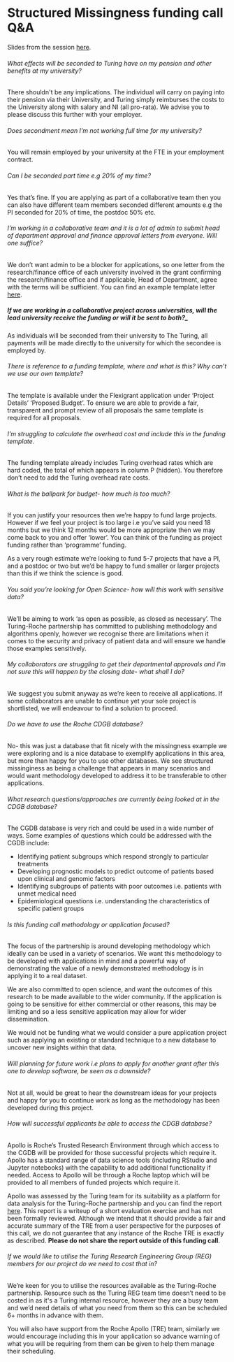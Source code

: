 # Structured Missingness funding call Q&A

Slides from the session [here](https://drive.google.com/file/d/1OSm_9pgg1e7ILMIPJRC8PycXsNk3NqbW/view?usp=sharing).


###### What effects will be seconded to Turing have on my pension and other benefits at my university? 

There shouldn't be any implications. The individual will carry on paying into their pension via their University, and Turing simply reimburses the costs to the University along with salary and NI (all pro-rata). We advise you to please discuss this further with your employer. 


###### Does secondment mean I’m not working full time for my university?

You will remain employed by your university at the FTE in your employment contract. 


###### Can I be seconded part time e.g 20% of my time?

Yes that’s fine. If you are applying as part of a collaborative team then you can also have different team members seconded different amounts e.g the PI seconded for 20% of time, the postdoc 50% etc.


###### I’m working in a collaborative team and it is a lot of admin to submit head of department approval and finance approval letters from everyone. Will one suffice?

We don’t want admin to be a blocker for applications, so one letter from the research/finance office of each university involved in the grant confirming the research/finance office and if applicable, Head of Department, agree with the terms will be sufficient. You can find an example template letter [here](https://docs.google.com/document/d/1qGJ1LjfLNT2Yg8rSC7u0aoyliFmNSBnyE8EtZopOuMk/edit?usp=sharing). 

##### If we are working in a collaborative project across universities, will the lead university receive the funding or will it be sent to both?_

As individuals will be seconded from their university to The Turing, all payments will be made directly to the university for which the secondee is employed by. 


###### There is reference to a funding template, where and what is this? Why can’t we use our own template? 

The template is available under the Flexigrant application under ‘Project Details’ ‘Proposed Budget’. To ensure we are able to provide a fair, transparent and prompt review of all proposals the same template is required for all proposals. 


###### I’m struggling to calculate the overhead cost and include this in the funding template. 

The funding template already includes Turing overhead rates which are hard coded, the total of which appears in column P (hidden). You therefore don’t need to add the Turing overhead rate costs. 


###### What is the ballpark for budget- how much is too much?

If you can justify your resources then we’re happy to fund large projects. However if we feel your project is too large i.e you’ve said you need 18 months but we think 12 months would be more appropriate then we may come back to you and offer ‘lower’. You can think of the funding as project funding rather than ‘programme’ funding.

As a very rough estimate we’re looking to fund 5-7 projects that have a PI, and a postdoc or two but we’d be happy to fund smaller or larger projects than this if we think the science is good.


###### You said you’re looking for Open Science- how will this work with sensitive data?

We’ll be aiming to work ‘as open as possible, as closed as necessary’. The Turing-Roche partnership has committed to publishing methodology and algorithms openly, however we recognise there are limitations when it comes to the security and privacy of patient data and will ensure we handle those examples sensitively. 


###### My collaborators are struggling to get their departmental approvals and I’m not sure this will happen by the closing date- what shall I do?

We suggest you submit anyway as we’re keen to receive all applications. If some collaborators are unable to continue yet your sole project is shortlisted, we will endeavour to find a solution to proceed. 


###### Do we have to use the Roche CDGB database?

No- this was just a database that fit nicely with the missingness example we were exploring and is a nice database to exemplify applications in this area, but more than happy for you to use other databases. We see structured missinginess as being a challenge that appears in many scenarios and would want methodology developed to address it to be transferable to other applications. 


###### What research questions/approaches are currently being looked at in the CDGB database?

The CGDB database is very rich and could be used in a wide number of ways. Some examples of questions which could be addressed with the CGDB include:



* Identifying patient subgroups which respond strongly to particular treatments
* Developing prognostic models to predict outcome of patients based upon clinical and genomic factors
* Identifying subgroups of patients with poor outcomes i.e. patients with unmet medical need
* Epidemiological questions i.e. understanding the characteristics of specific patient groups


###### Is this funding call methodology or application focused?

The focus of the partnership is around developing methodology which ideally can be used in a variety of scenarios. We want this methodology to be developed with applications in mind and a powerful way of demonstrating the value of a newly demonstrated methodology is in applying it to a real dataset.

We are also committed to open science, and want the outcomes of this research to be made available to the wider community. If the application is going to be sensitive for either commercial or other reasons, this may be limiting and so a less sensitive application may allow for wider dissemination.

We would not be funding what we would consider a pure application project such as  applying an existing or standard technique to a new database to uncover new insights within that data.


###### Will planning for future work i.e plans to apply for another grant after this one to develop software, be seen as a downside?

Not at all, would be great to hear the downstream ideas for your projects and happy for you to continue work as long as the methodology has been developed during this project.


###### How will successful applicants be able to access the CDGB database?

Apollo is Roche’s Trusted Research Environment through which access to the CGDB will be provided for those successful projects which require it. Apollo has a standard range of data science tools (including RStudio and Jupyter notebooks) with the capability to add additional functionality if needed. Access to Apollo will be through a Roche laptop which will be provided to all members of funded projects which require it.

Apollo was assessed by the Turing team for its suitability as a platform for data analysis for the Turing-Roche partnership and you can find the report [here](https://drive.google.com/file/d/1pCNyR2T6AIi8lT5Wb2RuWBhnV5CwIX4E/view?usp=sharing). This report is a writeup of a short evaluation exercise and has not been formally reviewed. Although we intend that it should provide a fair and accurate summary of the TRE from a user perspective for the purposes of this call, we do not guarantee that any instance of the Roche TRE is exactly as described. **Please do not share the report outside of this funding call**.


###### If we would like to utilise the Turing Research Engineering Group (REG) members for our project do we need to cost that in?

We’re keen for you to utilise the resources available as the Turing-Roche partnership. Resource such as the Turing REG team time doesn’t need to be costed in as it's a Turing internal resource, however they are a busy team and we’d need details of what you need from them so this can be scheduled 6+ months in advance with them. 

You will also have support from the Roche Apollo (TRE) team, similarly we would encourage including this in your application so advance warning of what you will be requiring from them can be given to help them manage their scheduling. 
